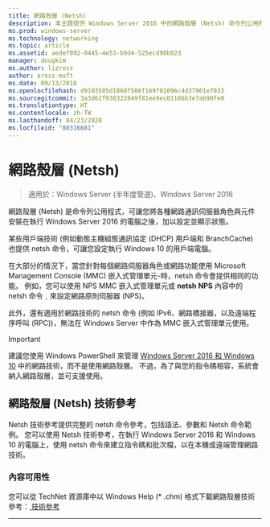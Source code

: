 ```yaml
---
title: 網路殼層 (Netsh)
description: 本主題提供 Windows Server 2016 中的網路殼層 (Netsh) 命令列公用程式概觀。
ms.prod: windows-server
ms.technology: networking
ms.topic: article
ms.assetid: aedef092-8445-4e53-b9d4-525ecd98b02d
manager: dougkim
ms.author: lizross
author: eross-msft
ms.date: 09/13/2018
ms.openlocfilehash: d9103585d1868f586f169f01096c4d37961e7033
ms.sourcegitcommit: 3a3d62f938322849f81ee9ec01186b3e7ab90fe0
ms.translationtype: HT
ms.contentlocale: zh-TW
ms.lasthandoff: 04/23/2020
ms.locfileid: "80316681"
---
```

# <a name="network-shell-netsh"></a>網路殼層 \(Netsh\)

>適用於：Windows Server (半年度管道)、Windows Server 2016

網路殼層 (Netsh) 是命令列公用程式，可讓您將各種網路通訊伺服器角色與元件安裝在執行 Windows Server 2016 的電腦之後，加以設定並顯示狀態。

某些用戶端技術 (例如動態主機組態通訊協定 \(DHCP\) 用戶端和 BranchCache) 也提供 netsh 命令，可讓您設定執行 Windows 10 的用戶端電腦。

在大部分的情況下，當您針對每個網路伺服器角色或網路功能使用 Microsoft Management Console \(MMC\) 嵌入式管理單元\-時，netsh 命令會提供相同的功能。 例如，您可以使用 NPS MMC 嵌入式管理單元或 **netsh NPS** 內容中的 netsh 命令﹐來設定網路原則伺服器 \(NPS\)。

此外，還有適用於網路技術的 netsh 命令 (例如 IPv6、網路橋接器，以及遠端程序呼叫 \(RPC\))，無法在 Windows Server 中作為 MMC 嵌入式管理單元使用。

>[!IMPORTANT]
>建議您使用 Windows PowerShell 來管理 [Windows Server 2016 和 Windows 10](https://technet.microsoft.com/library/mt156917.aspx) 中的網路技術，而不是使用網路殼層。 不過，為了與您的指令碼相容，系統會納入網路殼層，並可支援使用。

## <a name="network-shell-netsh-technical-reference"></a>網路殼層 (Netsh) 技術參考

Netsh 技術參考提供完整的 netsh 命令參考，包括語法、參數和 Netsh 命令範例。 您可以使用 Netsh 技術參考，在執行 Windows Server 2016 和 Windows 10 的電腦上，使用 netsh 命令來建立指令碼和批次檔，以在本機或遠端管理網路技術。  
  
### <a name="content-availability"></a>內容可用性  
  
您可以從 TechNet 資源庫中以 Windows Help \(* .chm\) 格式下載網路殼層技術參考：[ 技術參考](https://gallery.technet.microsoft.com/Netsh-Technical-Reference-c46523dc)  
  
---
